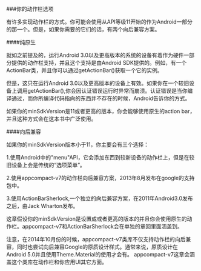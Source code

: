 ###你的动作栏选项

有许多实现动作栏的方式。你可能会使用从API等级11开始的作为Android一部分的那一个。但是，如果你需要的它们的话，有两个向后兼容方案。

####纯原生

就如之前提及的，运行Android 3.0以及更高版本的系统的设备有着作为硬件一部分提供的动作栏支持，并且这个支持是由Android SDK提供的。例如，有一个ActionBar类，并且你可以通过getActionBar()获取一个它的实例。

但是，这只在运行Android 3.0以及更高版本的设备上有效。如果你在一个较旧设备上调用getActionBar(),你会因认证错误运行时异常而崩溃。认证错误是当你编译通过，而你所编译代码指向的东西并不存在的时候，Android告诉你的方式。

如果你的minSdkVersion是11或者更高的版本，你会能够使用原生的action bar，并且这种方式会在这本书中广泛使用。

####向后兼容

如果你的minSdkVersion版本小于11，你主要会有三个选择：

1.使用Android中的"menu"API，它会添加东西到较新设备的动作栏上，但是在较旧设备上会是传统的“选项菜单”。

2.使用appcompact-v7的动作栏向后兼容方案，2013年8月发布在google的支持包中。

3.使用ActionBarSherlock,一个独立的向后兼容方案，在2011年Android3.0发布之后，由Jack Wharton发布。

这章假设你的minSdkVersion是设置成或者更高的版本的并且你会使用原生的动作栏。appcompact-v7和ActionBarSherlock会在单独的章回里面涵盖到。

注意，在2014年10月份的时候，appcompact-v7类库不仅支持动作栏的向后兼容，同时也尝试向后兼容Google的原质设计样式。通常来说，原质设计在Android 5.0并且使用Theme.Material的使用才会有。
appcompact-v7这章会涵盖这个类库在动作栏和你应用UI其它方面。

